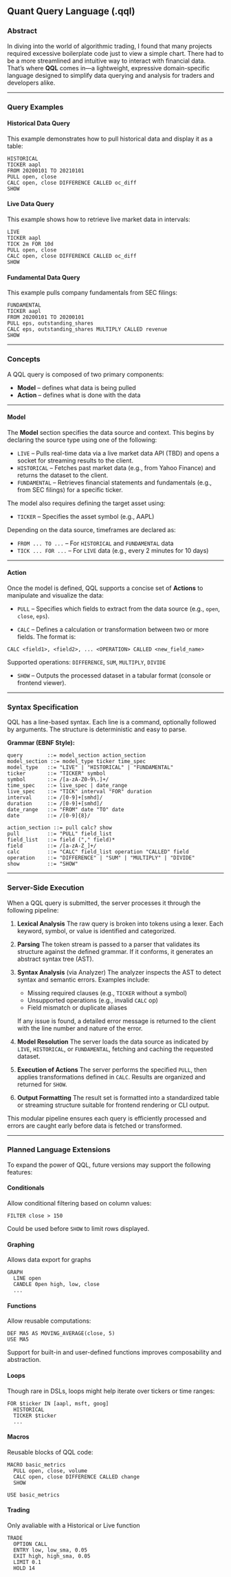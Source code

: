 ## Quant Query Language (.qql)

### Abstract

In diving into the world of algorithmic trading, I found that many projects required excessive boilerplate code just to view a simple chart. There had to be a more streamlined and intuitive way to interact with financial data. That’s where **QQL** comes in—a lightweight, expressive domain-specific language designed to simplify data querying and analysis for traders and developers alike.

------

### Query Examples

#### Historical Data Query

This example demonstrates how to pull historical data and display it as a table:

```
HISTORICAL
TICKER aapl
FROM 20200101 TO 20210101
PULL open, close
CALC open, close DIFFERENCE CALLED oc_diff
SHOW
```

#### Live Data Query

This example shows how to retrieve live market data in intervals:

```
LIVE
TICKER aapl
TICK 2m FOR 10d
PULL open, close
CALC open, close DIFFERENCE CALLED oc_diff
SHOW
```

#### Fundamental Data Query

This example pulls company fundamentals from SEC filings:

```
FUNDAMENTAL
TICKER aapl
FROM 20200101 TO 20200101
PULL eps, outstanding_shares
CALC eps, outstanding_shares MULTIPLY CALLED revenue
SHOW
```

------

### Concepts

A QQL query is composed of two primary components:

- **Model** – defines what data is being pulled
- **Action** – defines what is done with the data

------

#### Model

The **Model** section specifies the data source and context. This begins by declaring the source type using one of the following:

- `LIVE` – Pulls real-time data via a live market data API (TBD) and opens a socket for streaming results to the client.
- `HISTORICAL` – Fetches past market data (e.g., from Yahoo Finance) and returns the dataset to the client.
- `FUNDAMENTAL` – Retrieves financial statements and fundamentals (e.g., from SEC filings) for a specific ticker.

The model also requires defining the target asset using:

- `TICKER` – Specifies the asset symbol (e.g., AAPL)

Depending on the data source, timeframes are declared as:

- `FROM ... TO ...` – For `HISTORICAL` and `FUNDAMENTAL` data
- `TICK ... FOR ...` – For `LIVE` data (e.g., every 2 minutes for 10 days)

------

#### Action

Once the model is defined, QQL supports a concise set of **Actions** to manipulate and visualize the data:

- `PULL` – Specifies which fields to extract from the data source (e.g., `open`, `close`, `eps`).

- `CALC` – Defines a calculation or transformation between two or more fields. The format is:

```
CALC <field1>, <field2>, ... <OPERATION> CALLED <new_field_name>
```

  Supported operations: `DIFFERENCE`, `SUM`, `MULTIPLY`, `DIVIDE`

- `SHOW` – Outputs the processed dataset in a tabular format (console or frontend viewer).

------

### Syntax Specification

QQL has a line-based syntax. Each line is a command, optionally followed by arguments. The structure is deterministic and easy to parse.

**Grammar (EBNF Style):**

```
query        ::= model_section action_section
model_section ::= model_type ticker time_spec
model_type   ::= "LIVE" | "HISTORICAL" | "FUNDAMENTAL"
ticker       ::= "TICKER" symbol
symbol       ::= /[a-zA-Z0-9\.]+/
time_spec    ::= live_spec | date_range
live_spec    ::= "TICK" interval "FOR" duration
interval     ::= /[0-9]+[smhd]/
duration     ::= /[0-9]+[smhd]/
date_range   ::= "FROM" date "TO" date
date         ::= /[0-9]{8}/

action_section ::= pull calc? show
pull         ::= "PULL" field_list
field_list   ::= field ("," field)*
field        ::= /[a-zA-Z_]+/
calc         ::= "CALC" field_list operation "CALLED" field
operation    ::= "DIFFERENCE" | "SUM" | "MULTIPLY" | "DIVIDE"
show         ::= "SHOW"
```

------

### Server-Side Execution

When a QQL query is submitted, the server processes it through the following pipeline:

1. **Lexical Analysis**
    The raw query is broken into tokens using a lexer. Each keyword, symbol, or value is identified and categorized.

2. **Parsing**
    The token stream is passed to a parser that validates its structure against the defined grammar. If it conforms, it generates an abstract syntax tree (AST).

3. **Syntax Analysis** (via Analyzer)
    The analyzer inspects the AST to detect syntax and semantic errors. Examples include:

   - Missing required clauses (e.g., `TICKER` without a symbol)
   - Unsupported operations (e.g., invalid `CALC` op)
   - Field mismatch or duplicate aliases

   If any issue is found, a detailed error message is returned to the client with the line number and nature of the error.

4. **Model Resolution**
    The server loads the data source as indicated by `LIVE`, `HISTORICAL`, or `FUNDAMENTAL`, fetching and caching the requested dataset.

5. **Execution of Actions**
    The server performs the specified `PULL`, then applies transformations defined in `CALC`. Results are organized and returned for `SHOW`.

6. **Output Formatting**
    The result set is formatted into a standardized table or streaming structure suitable for frontend rendering or CLI output.

This modular pipeline ensures each query is efficiently processed and errors are caught early before data is fetched or transformed.

------

### Planned Language Extensions

To expand the power of QQL, future versions may support the following features:

#### Conditionals

Allow conditional filtering based on column values:

```
FILTER close > 150
```

Could be used before `SHOW` to limit rows displayed.

#### Graphing
Allows data export for graphs
```
GRAPH
  LINE open
  CANDLE 0pen high, low, close
  ...
```

#### Functions

Allow reusable computations:

```
DEF MA5 AS MOVING_AVERAGE(close, 5)
USE MA5
```

Support for built-in and user-defined functions improves composability and abstraction.

#### Loops

Though rare in DSLs, loops might help iterate over tickers or time ranges:

```
FOR $ticker IN [aapl, msft, goog]
  HISTORICAL
  TICKER $ticker
  ...
```

#### Macros

Reusable blocks of QQL code:

```
MACRO basic_metrics
  PULL open, close, volume
  CALC open, close DIFFERENCE CALLED change
  SHOW

USE basic_metrics
```

#### Trading

Only avaliable with a Historical or Live function

```
TRADE
  OPTION CALL
  ENTRY low, low_sma, 0.05 
  EXIT high, high_sma, 0.05
  LIMIT 0.1
  HOLD 14
```